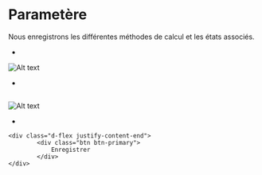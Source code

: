 # Parametère
Nous enregistrons les différentes méthodes de calcul et les états associés.

*

![Alt text](/public/methods.png)

*

##

![Alt text](/public/enregistrer_methodes.png)

*

````bootstrap
<div class="d-flex justify-content-end">
        <div class="btn btn-primary">
            Enregistrer
        </div>
</div>
````
